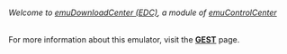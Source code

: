 ###### Welcome to [emuDownloadCenter (EDC)](https://github.com/PhoenixInteractiveNL/emuDownloadCenter/wiki/), a module of [emuControlCenter](https://github.com/PhoenixInteractiveNL/emuControlCenter/wiki/)

For more information about this emulator, visit the [**GEST**](https://github.com/PhoenixInteractiveNL/emuDownloadCenter/wiki/Emulator-gest#menu) page.
